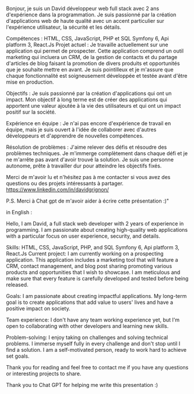 Bonjour, je suis un David développeur web full stack avec 2 ans d'expérience dans la programmation. Je suis passionné par la création d'applications web de haute qualité avec un accent particulier sur l'expérience utilisateur, la sécurité et les détails.

Compétences :
HTML, CSS, JavaScript, PHP et SQL
Symfony 6, Api platform 3, React.Js
Projet actuel :
Je travaille actuellement sur une application qui permet de prospecter. Cette application comprend un outil marketing qui incluera un CRM, de la gestion de contacts et du partage d'articles de blog faisant la promotion de divers produits et opportunités que je souhaite mettre en avant. Je suis pointilleux et je m'assure que chaque fonctionnalité est soigneusement développée et testée avant d'être mise en production.

Objectifs :
Je suis passionné par la création d'applications qui ont un impact. Mon objectif à long terme est de créer des applications qui apportent une valeur ajoutée à la vie des utilisateurs et qui ont un impact positif sur la société.

Expérience en équipe :
Je n'ai pas encore d'expérience de travail en équipe, mais je suis ouvert à l'idée de collaborer avec d'autres développeurs et d'apprendre de nouvelles compétences.

Résolution de problèmes :
J'aime relever des défis et résoudre des problèmes techniques. Je m'immerge complètement dans chaque défi et je ne m'arrête pas avant d'avoir trouvé la solution. Je suis une personne autonome, prête à travailler dur pour atteindre les objectifs fixés.

Merci de m'avoir lu et n'hésitez pas à me contacter si vous avez des questions ou des projets intéressants à partager.
https://www.linkedin.com/in/davidgrignon/

P.S. Merci à Chat gpt de m'avoir aider à écrire cette présentation :)"

in English :

Hello, I am David, a full stack web developer with 2 years of experience in programming. I am passionate about creating high-quality web applications with a particular focus on user experience, security, and details.

Skills:
HTML, CSS, JavaScript, PHP, and SQL
Symfony 6, Api platform 3, React.Js
Current project:
I am currently working on a prospecting application. This application includes a marketing tool that will feature a CRM, contact management, and blog post sharing promoting various products and opportunities that I wish to showcase. I am meticulous and make sure that every feature is carefully developed and tested before being released.

Goals:
I am passionate about creating impactful applications. My long-term goal is to create applications that add value to users' lives and have a positive impact on society.

Team experience:
I don't have any team working experience yet, but I'm open to collaborating with other developers and learning new skills.

Problem-solving:
I enjoy taking on challenges and solving technical problems. I immerse myself fully in every challenge and don't stop until I find a solution. I am a self-motivated person, ready to work hard to achieve set goals.

Thank you for reading and feel free to contact me if you have any questions or interesting projects to share.

Thank you to Chat GPT for helping me write this presentation :)
